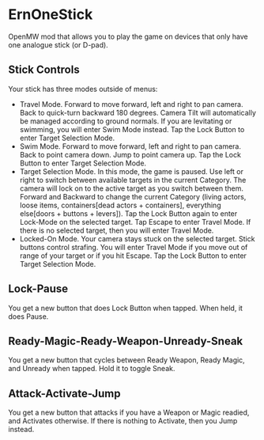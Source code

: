 # ErnOneStick

OpenMW mod that allows you to play the game on devices that only have one analogue stick (or D-pad).

## Stick Controls
Your stick has three modes outside of menus:
- Travel Mode. Forward to move forward, left and right to pan camera. Back to quick-turn backward 180 degrees. Camera Tilt will automatically be managed according to ground normals. If you are levitating or swimming, you will enter Swim Mode instead. Tap the Lock Button to enter Target Selection Mode.
- Swim Mode. Forward to move forward, left and right to pan camera. Back to point camera down. Jump to point camera up. Tap the Lock Button to enter Target Selection Mode.
- Target Selection Mode. In this mode, the game is paused. Use left or right to switch between available targets in the current Category. The camera will lock on to the active target as you switch between them. Forward and Backward to change the current Category (living actors, loose items, containers[dead actors + containers], everything else[doors + buttons + levers]). Tap the Lock Button again to enter Lock-Mode on the selected target. Tap Escape to enter Travel Mode. If there is no selected target, then you will enter Travel Mode.
- Locked-On Mode. Your camera stays stuck on the selected target. Stick buttons control strafing. You will enter Travel Mode if you move out of range of your target or if you hit Escape. Tap the Lock Button to enter Target Selection Mode.

## Lock-Pause
You get a new button that does Lock Button when tapped. When held, it does Pause.

## Ready-Magic-Ready-Weapon-Unready-Sneak
You get a new button that cycles between Ready Weapon, Ready Magic, and Unready when tapped. Hold it to toggle Sneak.

## Attack-Activate-Jump
You get a new button that attacks if you have a Weapon or Magic readied, and Activates otherwise. If there is nothing to Activate, then you Jump instead.
